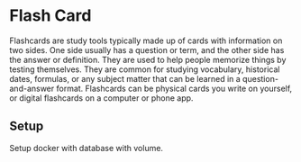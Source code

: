 # Flash Card

Flashcards are study tools typically made up of cards with information on two sides. One side usually has a question or term, and the other side has the answer or definition. They are used to help people memorize things by testing themselves. They are common for studying vocabulary, historical dates, formulas, or any subject matter that can be learned in a question-and-answer format. Flashcards can be physical cards you write on yourself, or digital flashcards on a computer or phone app.

## Setup
Setup docker with database with volume.
